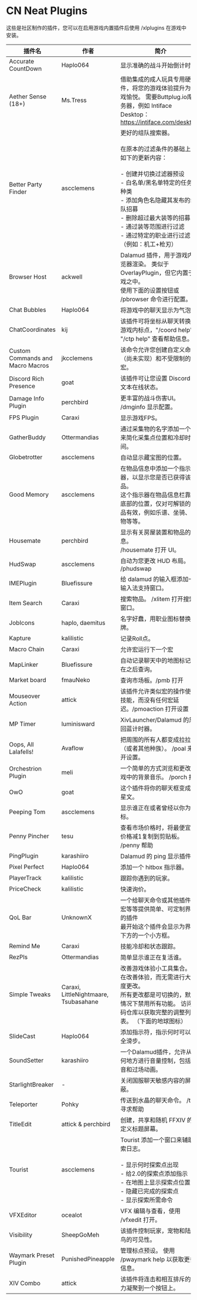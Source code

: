 # CN Neat Plugins

这些是社区制作的插件，您可以在启用游戏内置插件后使用 /xlplugins 在游戏中安装。


| 插件名 | 作者 | 简介 |
|---------------|---------------|-----------------|
| Accurate CountDown | Haplo064 | 显示准确的战斗开始倒计时。
| Aether Sense (18+) | Ms.Tress | 借助集成的成人玩具专用硬件，将您的游戏体验提升为游戏愉悦。 需要Buttplug.io库服务器，例如 Intiface Desktop：https://intiface.com/desktop/
| Better Party Finder | ascclemens | 更好的组队搜索器。<br><br>在原本的过滤条件的基础上有如下的更新内容：<br><br>- 创建并切换过滤器预设<br>- 白名单/黑名单特定的任务和种类<br>- 添加角色名隐藏其发布的组队招募<br>- 删除超过最大装等的招募<br>- 通过装等范围进行过滤<br>- 通过特定的职业进行过滤（例如：机工+枪刃）
| Browser Host | ackwell | Dalamud 插件，用于游戏内浏览器渲染。 类似于 OverlayPlugin，但它内置于游戏之中。<br>使用下面的设置按钮或 /pbrowser 命令进行配置。
| Chat Bubbles | Haplo064 | 将游戏中的聊天显示为气泡。
| ChatCoordinates | kij | 该插件可将坐标从聊天转换为游戏内标点，"/coord help" 或 "/ctp help" 查看帮助信息。
| Custom Commands and Macro Macros | jkcclemens | 该命令允许您创建自定义命令（尚未实现）和不受限制的宏。
| Discord Rich Presence | goat | 该插件可让您设置 Discord 富文本在线状态。
| Damage Info Plugin | perchbird | 更丰富的战斗伤害UI。 /dmginfo 显示配置。
| FPS Plugin | Caraxi | 显示游戏FPS。
| GatherBuddy | Ottermandias | 通过采集物的名字添加一个 UI 来简化采集点位置和冷却时间。
| Globetrotter | ascclemens | 自动显示藏宝图的位置。
| Good Memory | ascclemens | 在物品信息中添加一个指示器，以显示您是否已获得该物品。<br>这个指示器在物品信息栏靠近底部的位置，仅对可解锁的物品有效，例如乐谱、坐骑、宠物等等。
| Housemate | perchbird | 显示有关房屋装置和物品的信息。<br>/housemate 打开 UI。
| HudSwap | ascclemens | 自动为您更改 HUD 布局。 /phudswap
| IMEPlugin | Bluefissure | 给 dalamud 的输入框添加一个输入法支持窗口。
| Item Search | Caraxi | 搜索物品。 /xlitem 打开搜索窗口。
| JobIcons | haplo, daemitus | 名字好蠢，用职业图标替换名牌。
| Kapture | kalilistic | 记录Roll点。
| Macro Chain | Caraxi | 允许宏运行下一个宏
| MapLinker | Bluefissure | 自动记录聊天中的地图标记并在之后查询。
| Market board | fmauNeko | 查询市场板。/pmb 打开
| Mouseover Action | attick | 该插件允许类似宏的操作使用技能，而没有任何宏延迟。/pmoaction 打开设置
| MP Timer | luminisward | XivLauncher/Dalamud 的黑魔回蓝计时器。
| Oops, All Lalafells! | Avaflow | 把周围的所有人都变成拉拉肥（或者其他种族）。 /poal 来打开设置。
| Orchestrion Plugin | meli | 一个简单的方式浏览和更改游戏中的背景音乐。 /porch 打开
| OwO | goat | 这个插件将你的聊天框变成火星文。
| Peeping Tom | ascclemens | 显示谁正在或者曾经以你为目标。
| Penny Pincher | tesu | 查看市场价格时，将最便宜的价格减1复制到剪贴板。 /penny 帮助
| PingPlugin | karashiiro | Dalamud 的 ping 显示插件。
| Pixel Perfect | Haplo064 | 添加一个 hitbox 指示器。
| PlayerTrack | kalilistic | 跟踪你遇到的玩家。
| PriceCheck | kalilistic | 快速询价。
| QoL Bar | UnknownX | 一个给聊天命令或其他插件、宏等等提供简单、可定制界面的插件<br>最开始这个插件会显示为界面下方的一个小方框。
| Remind Me | Caraxi | 技能冷却和状态跟踪。
| RezPls | Ottermandias | 简单显示谁正在复活谁。
| Simple Tweaks | Caraxi, LittleNightmaare, Tsubasahane | 改善游戏体验小工具集合。 旨在改善体验，而无需进行大幅度更改。<br>所有更改都是可切换的，默认情况下禁用所有功能。 访问代码仓库以获取完整的调整列表。 （下面的地球图标）
| SlideCast | Haplo064 | 添加指示符，指示何时可以安全滑步。
| SoundSetter | karashiiro | 一个Dalamud插件，允许从任何地方进行音量控制，包括调音和过场动画。
| StarlightBreaker | - | 关闭国服聊天敏感内容的屏蔽。
| Teleporter | Pohky | 传送到水晶的聊天命令。 /tp 寻求帮助
| TitleEdit | attick & perchbird | 创建，共享和随机 FFXIV 的自定义标题屏幕。
| Tourist | ascclemens | Tourist 添加一个窗口来辅助探索日志。<br><br>- 显示何时探索点出现<br>- 给2.0的探索点添加指示<br>- 在地图上显示探索点位置<br>- 隐藏已完成的探索点<br>- 显示探索所需命令
| VFXEditor | ocealot | VFX 编辑与查看，使用 /vfxedit 打开。
| Visibility | SheepGoMeh | 该插件控制玩家，宠物和陆行鸟的可见性。
| Waymark Preset Plugin | PunishedPineapple | 管理标点预设。 使用 /pwaymark help 以获取更多信息。
| XIV Combo | attick | 该插件将连击和相互排斥的能力凝聚到一个按钮上。